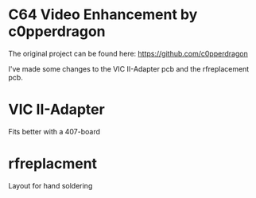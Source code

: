 # C64 Video Enhancement by c0pperdragon

The original project can be found here:
https://github.com/c0pperdragon

I've made some changes to the VIC II-Adapter pcb and the rfreplacement pcb.

# VIC II-Adapter
Fits better with a 407-board

# rfreplacment
Layout for hand soldering

